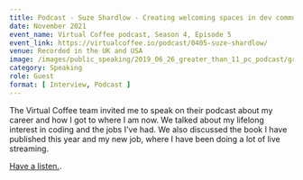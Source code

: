 ```yaml
---
title: Podcast - Suze Shardlow - Creating welcoming spaces in dev communities
date: November 2021
event_name: Virtual Coffee podcast, Season 4, Episode 5
event_link: https://virtualcoffee.io/podcast/0405-suze-shardlow/
venue: Recorded in the UK and USA
image: /images/public_speaking/2019_06_26_greater_than_11_pc_podcast/greater_than_11.jpg
category: Speaking
role: Guest
format: [ Interview, Podcast ]
---
```


The Virtual Coffee team invited me to speak on their podcast about my career and how I got to where I am now.  We talked about my lifelong interest in coding and the jobs I've had.  We also discussed the book I have published this year and my new job, where I have been doing a lot of live streaming.

[Have a listen.](https://virtualcoffee.io/podcast/0405-suze-shardlow/).
